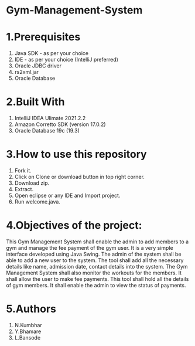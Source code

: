 # Gym-Management-System

# 1.Prerequisites
1) Java SDK - as per your choice
2) IDE - as per your choice (IntelliJ preferred)
3) Oracle JDBC driver 
4) rs2xml.jar
5) Oracle Database 

# 2.Built With
1) IntelliJ IDEA Ulimate 2021.2.2
2) Amazon Corretto SDK (version 17.0.2)
3) Oracle Database 19c (19.3)  


# 3.How to use this repository
1) Fork it.
2) Click on Clone or download button in top right corner.
3) Download zip.
4) Extract.
5) Open eclipse or any IDE and Import project.
6) Run welcome.java.


# 4.Objectives of the project:
This Gym Management System shall enable the admin to add members to a gym and manage the fee payment of the gym user. 
It is a very simple interface developed using Java Swing. The admin of the system shall be able to add a new user to the system. 
The tool shall add all the necessary details like name, admission date, contact details into the system. 
The Gym Management System shall also monitor the workouts for the members. 
It shall allow the user to make fee payments. 
This tool shall hold all the details of gym members. 
It shall enable the admin to view the status of payments.

# 5.Authors
1) N.Kumbhar 
2) Y.Bhamare
3) L.Bansode

